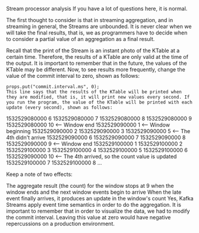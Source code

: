 Stream processor analysis
If you have a lot of questions here, it is normal.

The first thought to consider is that in streaming aggregation, and in streaming in general, the Streams are unbounded. It is never clear when we will take the final results, that is, we as programmers have to decide when to consider a partial value of an aggregation as a final result.

Recall that the print of the Stream is an instant photo of the KTable at a certain time. Therefore, the results of a KTable are only valid at the time of the output. It is important to remember that in the future, the values of the KTable may be different. Now, to see results more frequently, change the value of the commit interval to zero, shown as follows:

```
props.put("commit.interval.ms", 0);
This line says that the results of the KTable will be printed when they are modified, that is, it will print new values every second. If you run the program, the value of the KTable will be printed with each update (every second), shown as follows:

```
1532529080000 6
1532529080000 7
1532529080000 8
1532529080000 9
1532529080000 10 <-- Window end
1532529090000 1  <-- Window beginning
1532529090000 2
1532529090000 3
1532529090000 5  <-- The 4th didn't arrive
1532529090000 6
1532529090000 7
1532529090000 8
1532529090000 9  <-- Window end
1532529100000 1
1532529100000 2
1532529100000 3
1532529100000 4
1532529100000 5
1532529100000 6
1532529090000 10 <-- The 4th arrived, so the count value is updated
1532529100000 7
1532529100000 8
...
 

 

 

 

 

 

Keep a note of two effects:

The aggregate result (the count) for the window stops at 9 when the window ends and the next window events begin to arrive
When the late event finally arrives, it produces an update in the window's count
Yes, Kafka Streams apply event time semantics in order to do the aggregation. It is important to remember that in order to visualize the data, we had to modify the commit interval. Leaving this value at zero would have negative repercussions on a production environment.